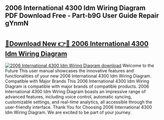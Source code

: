## 2006 International 4300 Idm Wiring Diagram PDF Download Free - Part-b9G User Guide Repair gYnmN

# <h2><a href="http://dfqd3v6.blite.top/?on=2006+International+4300+Idm+Wiring+Diagram">🔗Download New 👉🔴 2006 International 4300 Idm Wiring Diagram</a></h2>

[![2006 International 4300 Idm Wiring Diagram download](https://i.imgur.com/lujVjoI.png)](http://dfqd3v6.blite.top/?on=2006+International+4300+Idm+Wiring+Diagram)
Welcome to the Future This user manual showcases the innovative features and functionalities of your new 2006 International 4300 Idm Wiring Diagram. Compatible with Major Brands This 2006 International 4300 Idm Wiring Diagram is compatible with major brands of compatible products. 2006 International 4300 Idm Wiring Diagram boasts an impressive range of advanced features, including voice control, automatic syncing, customizable settings, and real-time analytics, all accessible through the user-friendly interface. Thank You for Choosing 2006 International 4300 Idm Wiring Diagram. We are excited to be part of your journey.
